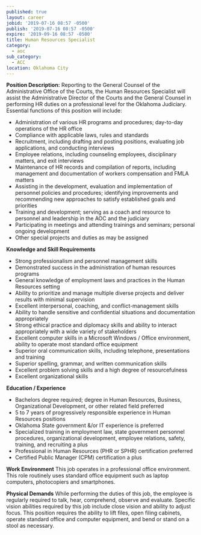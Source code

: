 ```yaml
---
published: true
layout: career
jobid: '2019-07-16 08:57 -0500'
publish: '2019-07-16 08:57 -0500'
expire: '2019-09-16 08:57 -0500'
title: Human Resources Specialist
category:
  - aoc
sub_category:
  - ACC
location: Oklahoma City
---
```

**Position Description:**
Reporting to the General Counsel of the Administrative Office of the Courts, the Human Resources Specialist will assist the Administrative Director of the Courts and the General Counsel in performing HR duties on a professional level for the Oklahoma Judiciary. Essential functions of this position will include: 
- Administration of various HR programs and procedures; day-to-day operations of the HR office
- Compliance with applicable laws, rules and standards
- Recruitment, including drafting and posting positions, evaluating job applications, and conducting interviews
- Employee relations, including counseling employees, disciplinary matters, and exit interviews
- Maintenance of HR records and compilation of reports, including management and documentation of workers compensation and FMLA matters
- Assisting in the development, evaluation and implementation of personnel policies and procedures; identifying improvements and recommending new approaches to satisfy established goals and priorities
- Training and development; serving as a coach and resource to personnel and leadership in the AOC and the judiciary
- Participating in meetings and attending trainings and seminars; personal ongoing development
- Other special projects and duties as may be assigned

**Knowledge and Skill Requirements**
- Strong professionalism and personnel management skills
- Demonstrated success in the administration of human resources programs
- General knowledge of employment laws and practices in the Human Resources setting
- Ability to prioritize and manage multiple diverse projects and deliver results with minimal supervision 
- Excellent interpersonal, coaching, and conflict-management skills
- Ability to handle sensitive and confidential situations and documentation appropriately
- Strong ethical practice and diplomacy skills and ability to interact appropriately with a wide variety of stakeholders
- Excellent computer skills in a Microsoft Windows / Office environment, ability to operate most standard office equipment
- Superior oral communication skills, including telephone, presentations and training
- Superior spelling, grammar, and written communication skills
- Excellent problem solving skills and a high degree of resourcefulness
- Excellent organizational skills

**Education / Experience**
- Bachelors degree required; degree in Human Resources, Business, Organizational Development, or other related field preferred 
- 5 to 7 years of progressively responsible experience in Human Resources positions 
- Oklahoma State government &/or IT experience is preferred
- Specialized training in employment law, state government personnel procedures, organizational development, employee relations, safety, training, and recruiting a plus
- Professional in Human Resources (PHR or SPHR) certification preferred
- Certified Public Manager (CPM) certification a plus

**Work Environment**
This job operates in a professional office environment. This role routinely uses standard office equipment such as laptop computers, photocopiers and smartphones.

**Physical Demands**
While performing the duties of this job, the employee is regularly required to talk, hear, comprehend, observe and evaluate. Specific vision abilities required by this job include close vision and ability to adjust focus. This position requires the ability to lift files, open filing cabinets, operate standard office and computer equipment, and bend or stand on a stool as necessary.

